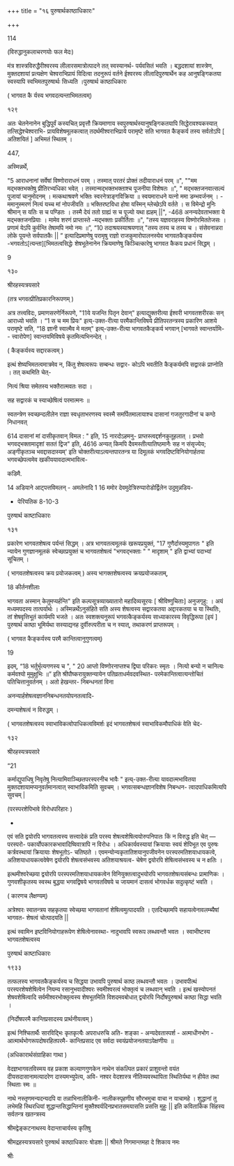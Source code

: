 +++
title = "१६ पुरुषार्थकाष्ठाधिकारः"

+++





114 

(विरुद्धानुकलाचरणयोः फल मेदः) 

मंत्र शास्त्रविरुद्धैरीश्वरस्य लीलारसमात्रोत्पादने तत् स्वस्यानर्थ- पर्यवसितं भवति । बद्धदशायां शास्त्रेण, मुक्तदशायां प्रत्यक्षेण चेश्वराभिप्रायं विदित्वा तदनुरूपं वर्तने ईश्वरस्य लीलादिपुरुषार्थेन कह आनुषङ्गिकतया स्वस्यापि स्वभिमतपुरुषार्थः सिध्यति ।पुरुषार्थ काष्ठाधिकारः 

( भागवत कै र्यस्य भगवदत्यन्ताभिमतत्वम्) 

१२९ 

अतः चेतनेनानेन बुद्धिपूर्वं कस्यचित् प्रवृत्तौ क्रियमाणाय स्वपुरुषार्थस्यानुषङ्गिकतयापि सिद्धेरावश्यकस्यात् तत्सिद्धेश्चेश्वराभि- प्रायविशेषमूलकत्वात् तदर्थमीश्वराभिप्राये परामृष्टे सति भागवत कैङ्कर्य तस्य सर्वतोऽपि [ अतिशयितं ] अभिमतं स्थितम् । 

447, 

अस्मिन्नर्थे, 

"5 आराधनानां सर्वेषां विष्णोराराधनं परम् । तस्मात् परतरं प्रोक्तं तदीयाराधनं परम् ॥", ""मम मद्भक्तभक्तेषु प्रीतिरभ्यधिका भवेत् । तस्मान्मद्भक्तभक्ताश्च पूजनीया विशेषतः ॥", " मद्भक्तजनवात्सल्यं पूजायां चानुमोदनम् । मत्कथाश्रवणे भक्तिः स्वरनेत्राङ्गविक्रिया ॥ स्वयमाराधने यत्नो ममा डम्भवर्जनम् । - ममानुस्मरणं नित्यं यच्च मां नोपजीवति ॥ भक्तिरष्टविधा होषा यस्मिन् म्लेच्छेऽपि वर्तते । स विमेन्द्रो मुनिः श्रीमान् स यतिः स च पण्डितः । तस्मै देयं ततो ग्राह्यं स च पूज्यो यथा ह्यहम् ||", -468 अनन्यदेवताभक्ता ये मद्भक्तजनप्रियाः । मामेव शरणं प्राप्तास्ते -मद्भक्ताः प्रकीर्तिताः ॥", "तस्य यज्ञवराहस्य विष्णोरमिततेजसः । प्रणामं येऽपि कुर्वन्ति तेषामपि नमो नमः ॥”, “10 तदाश्रयस्याश्रयणात् "तस्य तस्य च तस्य च । संसेवनान्नरा लोके पूयन्ते सर्वपातकैः || ” इत्यादिप्रमाणेषु परामृषु राज्ञो राजकुमारोपालनस्येव भागवतकैङ्कर्यस्य -भगवतोऽ[त्यन्ता][भिमतत्वसिद्धेः शेषभूतेनानेन क्रियमाणेषु किञ्चित्कारेषु भागवत कैकय प्रधानं सिद्धम् । 

9 

१३० 

श्रीरहस्यत्रयसारे 

(तत्र भगवत्प्रीतिप्रकारनिरूपणम् ) 

अत्र तत्त्वविदः, प्रमाणसरणेर्निरूपणे, "11ये यजन्ति पितृन देवान्" इत्याद्युक्तरीत्या ईश्वरी भागवतशरीरकः सन् आराध्यो भवति । “1 स च मम प्रियः" इत्य्-उक्त-रीत्या परमैकान्तिविषये प्रीतिपरतन्त्रस्य प्रकारिण आशये परामृष्टे सति, “18 ज्ञानी स्वात्मैव मे मतम्" इत्य्-उक्त-रीत्या भागवतकैङ्कर्य भगवान् [भागवते स्वान्तर्यामि-- त्त्वारोपेण] स्वान्तयमिविषये कृतमित्यभिनन्देत् । 

( कैङ्कर्यस्य सद्दारकत्वम् ) 

इत्थं शेष्यभिमतत्वमात्रमेव न, किंतु शेषत्वरूपः सम्बन्धः सद्वार- कोऽपि भवतीति कैङ्कर्यमपि सद्वारकं प्राप्नोति । तत् कथमिति चेत्- 

नित्यं श्रिया समेतस्य भक्तैरात्मवतः सदा । 

सह सद्वारकं च स्याच्छेषित्वं परमात्मनः ॥ 

स्वतन्त्रेण स्वच्छन्दलीलेन राज्ञा स्वधृताभरणस्य स्वस्मै समर्पितमालायाश्च दासानां गजतुरगादीनां च कण्ठे निधानवत् 

614 दासानां मां दासीकृतवान् विमल : " इति, 15 नारदोऽहमनु- प्राप्तस्त्वद्दर्शनकुतूहलात् । प्रभवो भगवद्भक्तामादृशां सततं द्विज" इति, 4616 अन्यत् किमपि दैवमस्तीत्यातिष्ठमानैः सह न संसृज्येय; अङ्गीकृतञ्च भवद्दासदास्यम्' इति चोक्तरीत्याऽत्यन्तपारतन्त्र या दिमूलकं भगवदिष्टविनियोगार्हतया भगवच्छेपत्वमेव खकीययावदात्मभावित्व- 

कडिमै. 

14 अडियाने आट्पत्तविमलन् - अमलेनादि 1 16 ममोर देवमुदेत्रिरुप्पारोडोर्द्विलेन उदुमुन्नडिय- 

- पेरियतिक 8-10-3 

पुरुषार्थ काष्टाधिकारः 

१३१ 

प्रकारेण भागवतशेषत्व पर्यन्तं सिद्धम् । अत्र भागवतत्वमूलकं खरूपप्रयुक्तं, "17 गुणैर्दास्यमुपागतः " इति न्यायेन गुणज्ञानमूलकं स्वेच्छाप्रयुक्तं च भागवतशेषत्वं "भगवद्भक्ताः " " मादृशाम् " इति द्वाभ्यां पदाभ्यां सूचितम् । 

( भागवतशेषत्वस्य क्रय प्रयोजकत्वम् ) अस्य भागक्तशेषत्वस्य क्रयप्रयोजकताम्, 

18 कीर्तनशीलाः 

भागवता अस्मान् केतुमप्यर्हन्ति" इति कल्पसूत्रव्याख्यातारो महादिव्यसूरयः [ श्रीविष्णुचिताः] अनुजगृहु: । अयं मध्यमपदस्य तात्पर्यार्थः । अस्मिन्नर्थेऽनुसंहिते सति अस्य शेषत्वस्य सद्वारकतया अद्दारकतया च या स्थितिः, तां शेषवृत्तिभूतं कार्यमपि भजते । अतः स्वशक्त्यनुरूपं भगवत्कैङ्कर्यस्य साध्याकारस्य विवृद्धिरूपा [इयं ] पुरुषार्थ काष्ठा भूमिर्यथा सस्याद्यनह दुर्वीरुत्परीता च न स्यात्, तथाकरणं प्राप्तरूपम् । 

( भागवत कैङ्कर्यस्य परमै कान्तित्वानुगुणत्वम्) 

19 

इदम्, “18 भर्तुर्भृत्यगणस्य च ", " 20 आप्तो विष्णोरनाप्तश्च द्विघा परिकरः स्मृतः । नित्यो बन्यो न चानित्यः कर्मवश्यो मुमुक्षुभिः ॥” इति श्रीपौष्करायुक्तन्यायेन पतिव्रताधर्मवदवस्थित- परमेकान्तित्वात्यन्तोचितं पतिचित्तानुवर्तनम् । अतो हेखन्तर- निबन्धनतां विना 

अनन्यार्हशेषत्वज्ञाननिबन्धनतयोपनतत्वादि- 

दमन्यशेषत्वं न विरुद्धम् । 

( भागवतशेषत्वस्य स्वाभाविकत्वोपाधिकत्वविमर्शः इदं भागवतशेषत्वं स्वाभाविकमौपाधिकं वेति चेद- 

१३२ 

श्रीरहस्यत्रयसारे 

“21 

कर्माद्युपाधिषु निवृतेषु नित्यामिवाञ्च्छितपरस्परनीच भावैः " इत्य्-उक्त-रीत्या यावदात्मभावितया मुक्तदशायामप्यनुवर्तमानत्वात् स्वाभाविकमिति सुवचम् । भगवत्सबन्धज्ञानविशेष निबन्धन- त्वादपाधिकमित्यपि सुवचम् | 

(परस्परशेपिभावे विरोधपरिहारः ) 

- 

एवं सति द्वयोरपि भागवतत्वस्य सत्त्वादेकं प्रति परस्य शेषत्वशेषित्वयोरुपनिपातः किं न विरुद्ध इति चेत् — परस्परो- पकार्योपकारकभावादिष्विवात्रापि न विरोधः । अधिकार्यवस्यायां क्रियायाः स्वयं शेपिभूत एव पुरुषः कर्त्रवस्थायां क्रियायाः शेषभूतोऽ- चतिष्ठते । एवमन्योन्यकृतातिशयानुपजीवनेन परस्परमतिशयाधायकत्वे, अतिशयाधायकत्ववेषेण द्वयोरपि शेषत्वसंभवस्य अतिशयाश्रयत्व- चेषेण द्वयोरपि शेषित्वसंभवस्य च न क्षतिः । 

इत्थमीश्वरेच्छया द्वयोरपि परस्परमतिशयाधायकत्वेन विनियुक्तत्वादुभयोरपि भागवतशेषत्यसंबन्धः प्रामाणिकः । गुणवशीकृतस्य स्वस्थ बुद्धया भगवद्विषये भागवतविषये च जायमानं दासत्वं भोगवर्धक सदुत्कृष्टं भवति । 

( कारणच लैक्षण्यम्) 

अत्रेश्वरः स्वातन्त्रय सहकृतया स्वेच्छया भागवतानां शेषित्वमुत्पादयति । एतदिच्छामपि सहायत्वेनावलम्ब्यैषां भागवत- शेषत्वं चोत्पादयति || 

इत्थं स्वामिन इष्टविनियोगाहरूपेण शेषित्वेनावस्था- नादुभावपि स्वरूप लब्धवन्तौ भवतः । स्वाभीष्टस्य भागवतशेषत्वस्य 

पुरुषार्थ काष्टाधिकारः 

१९३३ 

तत्फलस्य भागवतकैङ्कर्यस्य च सिद्धया उभावपि पुरुषार्थ काष्ठ लब्धवन्तौ भवतः । उभावपीत्थं परस्परशेषशेषित्वेन नियम्य रसानुभवादीश्वरः स्वमीश्वरत्वं भोक्तृत्वं च लब्धवान् भवति । इत्थं खस्योपनतं शेषवशेषित्वादि सर्वमीश्वरभोक्तृत्वस्य शेषभूतमिति विशदमवबोधात् द्वयोरपि निर्दोषपुरुषार्थ काष्ठा सिद्धा भवति । 

(निर्दोषपरमै कान्तिप्रसादस्य प्रार्थनीयत्वम् ) 

इत्थं निश्चितार्थैः सारविद्भिः कृतकृत्यैः अपराधरुचि अति- शङ्का - अन्यदेवतास्पर्श - अत्माधीनभोग - आत्मार्थभोगरूपदोषरहितपरमै- कान्तिप्रसाद एव सर्वदा स्वयंप्रयोजनतयाऽपेक्षणीयः ॥ 

(अधिकारार्थसंग्राहिका गाथा ) 

वेदज्ञभागवतविस्मय वह प्रकाश कल्याणगुणकेन नाथेन संकल्पित प्रकारं प्राशुवन्तो वयंत दीयसदासानामत्यादरेण दास्यमभ्युपेत्य, अवि- नश्वर वेदशास्त्र नीतिव्यवस्थापिता स्थितिर्यथा न हीयेत तथा स्थिताः स्मः ॥ 

नाथे नस्तृणमन्यदन्यदपि वा तन्नाभिनालीकिनी- नालीकस्पृहणीय सौरभमुचा वाचा न याचामहे । शुद्धानां तु लभेमहि स्थिरधियां शुद्धान्तसिद्धान्तिनां मुक्तैश्वर्यदिनप्रभातसमयासत्ति प्रसत्ति मुहुः || इति कवितार्किक सिंहस्य सर्वतन्त्र खतन्त्रस्य 

श्रीमद्वेङ्कटनाथस्य वेदान्ताचार्यस्य कृतिषु 

श्रीमद्रहस्यत्रयसारे पुरुषार्थ काष्ठाधिकारः षोडशः || श्रीमते निगमान्तमहा दे शिकाय नमः 

श्रीः 
